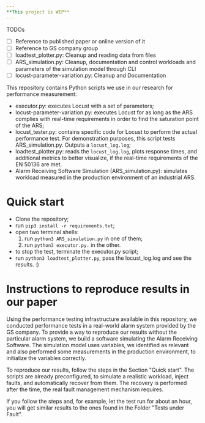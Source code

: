 ```yaml
---
**This project is WIP**
---
```


TODOs

- [ ] Reference to published paper or online version of it
- [ ] Reference to GS company group
- [ ] loadtest_plotter.py: Cleanup and reading data from files
- [ ] ARS_simulation.py: Cleanup, documentation and control workloads 
and parameters of the simulation model through CLI
- [ ] locust-parameter-variation.py: Cleanup and Documentation

This repository contains Python scripts we use in our research for performance measurement:

* executor.py: executes Locust with a set of parameters;
* locust-parameter-variation.py: executes Locust for as long as the ARS complies with real-time requirements
in order to find the saturation point of the ARS;
* locust_tester.py: contains specific code for Locust to perform the actual performance test.
For demonstration purposes, this script tests ARS_simulation.py.
Outputs a `locust_log.log`;
* loadtest_plotter.py: reads the `locust_log.log`, plots response times, and additional metrics 
to better visualize, if the real-time requirements of the EN 50136 are met.
* Alarm Receiving Software Simulation (ARS_simulation.py): simulates workload measured 
in the production environment of an industrial ARS.

# Quick start
* Clone the repository;
* run `pip3 install -r requirements.txt`;
* open two terminal shells: 
  1) run `python3 ARS_simulation.py` in one of them;
  2) run `python3 executor.py.` in the other.
* to stop the test, terminate the executor.py script;
* run `python3 loadtest_plotter.py`, pass the locust_log.log and see the results. :)

# Instructions to reproduce results in our paper
Using the performance testing infrastructure available in this repository, 
we conducted performance tests in a real-world alarm system provided by the GS company.
To provide a way to reproduce our results without the particular alarm system,
we build a software simulating the Alarm Receiving Software.
The simulation model uses variables, we identified as relevant and also performed some measurements
in the production environment, to initialize the variables correctly.

To reproduce our results, follow the steps in the Section "Quick start". The scripts are already preconfigured,
to simulate a realistic workload, inject faults, and automatically recover from them.
The recovery is performed after the time, the real fault management mechanism requires.

If you follow the steps and, for example, let the test run for about an hour, 
you will get similar results to the ones found in the Folder "Tests under Fault".